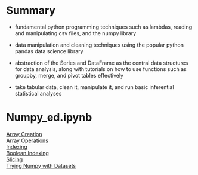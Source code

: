 # Summary

- fundamental python programming techniques such as lambdas, reading and manipulating csv files, and the numpy library

- data manipulation and cleaning techniques using the popular python pandas data science library 

- abstraction of the Series and DataFrame as the central data structures for data analysis, along with tutorials on how to use functions such as groupby, merge, and pivot tables effectively

- take tabular data, clean it, manipulate it, and run basic inferential statistical analyses

# Numpy_ed.ipynb

[Array Creation](https://render.githubusercontent.com/view/ipynb?color_mode=light&commit=f87163406172c26d5030cbb1fc9277955913f5ca&enc_url=68747470733a2f2f7261772e67697468756275736572636f6e74656e742e636f6d2f416c65786157752f507974686f6e2f663837313633343036313732633236643530333063626231666339323737393535393133663563612f44617461253230536369656e6365253230696e253230507974686f6e2f4e756d70795f65642e6970796e62&nwo=AlexaWu%2FPython&path=Data+Science+in+Python%2FNumpy_ed.ipynb&repository_id=309479435&repository_type=Repository#Array-Creation)\
[Array Operations](https://render.githubusercontent.com/view/ipynb?color_mode=light&commit=f87163406172c26d5030cbb1fc9277955913f5ca&enc_url=68747470733a2f2f7261772e67697468756275736572636f6e74656e742e636f6d2f416c65786157752f507974686f6e2f663837313633343036313732633236643530333063626231666339323737393535393133663563612f44617461253230536369656e6365253230696e253230507974686f6e2f4e756d70795f65642e6970796e62&nwo=AlexaWu%2FPython&path=Data+Science+in+Python%2FNumpy_ed.ipynb&repository_id=309479435&repository_type=Repository#Array-Operations)\
[Indexing](https://render.githubusercontent.com/view/ipynb?color_mode=light&commit=f87163406172c26d5030cbb1fc9277955913f5ca&enc_url=68747470733a2f2f7261772e67697468756275736572636f6e74656e742e636f6d2f416c65786157752f507974686f6e2f663837313633343036313732633236643530333063626231666339323737393535393133663563612f44617461253230536369656e6365253230696e253230507974686f6e2f4e756d70795f65642e6970796e62&nwo=AlexaWu%2FPython&path=Data+Science+in+Python%2FNumpy_ed.ipynb&repository_id=309479435&repository_type=Repository#Indexing)\
[Boolean Indexing](https://render.githubusercontent.com/view/ipynb?color_mode=light&commit=f87163406172c26d5030cbb1fc9277955913f5ca&enc_url=68747470733a2f2f7261772e67697468756275736572636f6e74656e742e636f6d2f416c65786157752f507974686f6e2f663837313633343036313732633236643530333063626231666339323737393535393133663563612f44617461253230536369656e6365253230696e253230507974686f6e2f4e756d70795f65642e6970796e62&nwo=AlexaWu%2FPython&path=Data+Science+in+Python%2FNumpy_ed.ipynb&repository_id=309479435&repository_type=Repository#Boolean-Indexing)\
[Slicing](https://render.githubusercontent.com/view/ipynb?color_mode=light&commit=f87163406172c26d5030cbb1fc9277955913f5ca&enc_url=68747470733a2f2f7261772e67697468756275736572636f6e74656e742e636f6d2f416c65786157752f507974686f6e2f663837313633343036313732633236643530333063626231666339323737393535393133663563612f44617461253230536369656e6365253230696e253230507974686f6e2f4e756d70795f65642e6970796e62&nwo=AlexaWu%2FPython&path=Data+Science+in+Python%2FNumpy_ed.ipynb&repository_id=309479435&repository_type=Repository#Slicing)\
[Trying Numpy with Datasets](https://render.githubusercontent.com/view/ipynb?color_mode=light&commit=f87163406172c26d5030cbb1fc9277955913f5ca&enc_url=68747470733a2f2f7261772e67697468756275736572636f6e74656e742e636f6d2f416c65786157752f507974686f6e2f663837313633343036313732633236643530333063626231666339323737393535393133663563612f44617461253230536369656e6365253230696e253230507974686f6e2f4e756d70795f65642e6970796e62&nwo=AlexaWu%2FPython&path=Data+Science+in+Python%2FNumpy_ed.ipynb&repository_id=309479435&repository_type=Repository#Trying-Numpy-with-Datasets)
